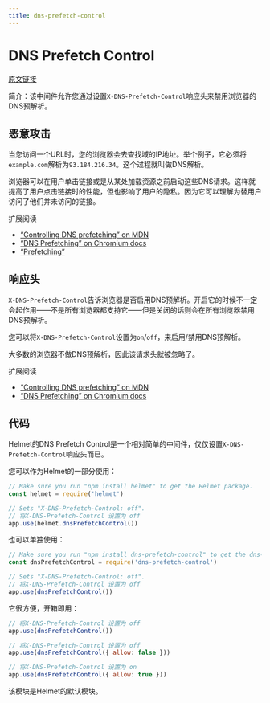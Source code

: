 ```yaml
---
title: dns-prefetch-control
---
```


# DNS Prefetch Control <Badge text="默认启用"/>

[原文链接](https://helmetjs.github.io/docs/dns-prefetch-control/)

简介：该中间件允许您通过设置`X-DNS-Prefetch-Control`响应头来禁用浏览器的DNS预解析。

## 恶意攻击

当您访问一个URL时，您的浏览器会去查找域的IP地址。举个例子，它必须将`example.com`解析为`93.184.216.34`。这个过程就叫做DNS解析。

浏览器可以在用户单击链接或是从某处加载资源之前启动这些DNS请求。这样就提高了用户点击链接时的性能，但也影响了用户的隐私。因为它可以理解为替用户访问了他们并未访问的链接。

扩展阅读

- [“Controlling DNS prefetching” on MDN](https://developer.mozilla.org/en-US/docs/Web/HTTP/Controlling_DNS_prefetching)
- [“DNS Prefetching” on Chromium docs](https://dev.chromium.org/developers/design-documents/dns-prefetching)
- [“Prefetching”](https://www.keycdn.com/support/prefetching/)

## 响应头

`X-DNS-Prefetch-Control`告诉浏览器是否启用DNS预解析。开启它的时候不一定会起作用——不是所有浏览器都支持它——但是关闭的话则会在所有浏览器禁用DNS预解析。

您可以将`X-DNS-Prefetch-Control`设置为`on`/`off`，来启用/禁用DNS预解析。

大多数的浏览器不做DNS预解析，因此该请求头就被忽略了。

扩展阅读

- [“Controlling DNS prefetching” on MDN](https://developer.mozilla.org/en-US/docs/Web/HTTP/Controlling_DNS_prefetching)
- [“DNS Prefetching” on Chromium docs](https://dev.chromium.org/developers/design-documents/dns-prefetching)

## 代码

Helmet的DNS Prefetch Control是一个相对简单的中间件，仅仅设置`X-DNS-Prefetch-Control`响应头而已。

您可以作为Helmet的一部分使用：

```js
// Make sure you run "npm install helmet" to get the Helmet package.
const helmet = require('helmet')

// Sets "X-DNS-Prefetch-Control: off".
// 将X-DNS-Prefetch-Control 设置为 off
app.use(helmet.dnsPrefetchControl())
```

也可以单独使用：

```js
// Make sure you run "npm install dns-prefetch-control" to get the dns-prefetch-control package.
const dnsPrefetchControl = require('dns-prefetch-control')

// Sets "X-DNS-Prefetch-Control: off".
// 将X-DNS-Prefetch-Control 设置为 off
app.use(dnsPrefetchControl())
```

它很方便，开箱即用：

```js
// 将X-DNS-Prefetch-Control 设置为 off
app.use(dnsPrefetchControl())

// 将X-DNS-Prefetch-Control 设置为 off
app.use(dnsPrefetchControl({ allow: false }))

// 将X-DNS-Prefetch-Control 设置为 on
app.use(dnsPrefetchControl({ allow: true }))
```

该模块是Helmet的默认模块。



